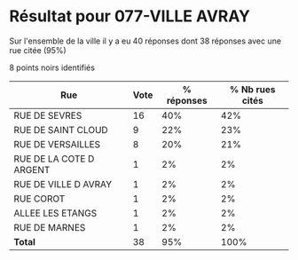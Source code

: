 # Résultat pour 077-VILLE AVRAY

Sur l'ensemble de la ville il y a eu 40 réponses dont 38 réponses avec une rue citée (95%)

8 points noirs identifiés

| Rue | Vote | % réponses | % Nb rues cités|
|-----|------|------------|----------------|
| RUE DE SEVRES | 16 | 40% | 42%|
| RUE DE SAINT CLOUD | 9 | 22% | 23%|
| RUE DE VERSAILLES | 8 | 20% | 21%|
| RUE DE LA COTE D ARGENT | 1 | 2% | 2%|
| RUE DE VILLE D AVRAY | 1 | 2% | 2%|
| RUE COROT | 1 | 2% | 2%|
| ALLEE LES ETANGS | 1 | 2% | 2%|
| RUE DE MARNES | 1 | 2% | 2%|
| **Total** | 38 | 95% | 100%|
